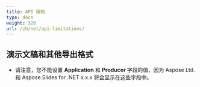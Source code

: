 ```yaml
---
title: API 限制
type: docs
weight: 320
url: /zh/net/api-limitations/
---
```


## **演示文稿和其他导出格式**
- 请注意，您不能设置 **Application** 和 **Producer** 字段的值，因为 Aspose Ltd. 和 Aspose.Slides for .NET x.x.x 将会显示在这些字段中。